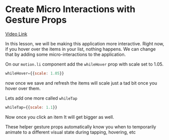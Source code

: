 # Create Micro Interactions with Gesture Props

[Video Link](https://app.egghead.io/lessons/react-create-micro-interactions-with-gesture-props?pl=animate-react-apps-with-framer-motion-aa83f52c)

<TimeStamp start="0:00" end="0:28">

In this lesson, we will be making this application more interactive. Right now, if you hover over the items in your list, nothing happens. We can change that by adding some micro-interactions to the application.

</TimeStamp>

<TimeStamp start="0:28" end="0:47">

On our `motion.li` component add the `whileHover` prop with scale set to 1.05.

```jsx
whileHover={{scale: 1.05}}
```
</TimeStamp>

<TimeStamp start="0:47" end="1:05">

now once we save and refresh the items will scale just a tad bit once you hover over them.

</TimeStamp>

<TimeStamp start="1:05" end="1:22">

Lets add one more called `whileTap`

```jsx
whileTap={{scale: 1.1}}
```
</TimeStamp>


<TimeStamp start="1:23" end="1:22">

Now once you click an item It will get bigger as well.

</TimeStamp>

<TimeStamp start="1:23" end="1:22">

These helper gesture props automatically know you when to temporarily animate to a different visual state during tapping, hovering, etc

</TimeStamp>



